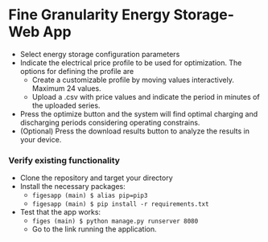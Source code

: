 # Fine Granularity Energy Storage- Web App  

- Select energy storage configuration parameters
- Indicate the electrical price profile to be used for optimization. The options for defining the profile are
	- Create a customizable profile by moving values interactively. Maximum 24 values.
	- Upload a .csv with price values and indicate the period in minutes of the uploaded series.  
- Press the optimize button and the system will find optimal charging and discharging periods considering operating constrains. 
- (Optional) Press the download results button to analyze the results in your device.

### Verify existing functionality   
- Clone the repository and target your directory  
- Install the necessary packages:  
  - `figesapp (main) $ alias pip=pip3`
  - `figesapp (main) $ pip install -r requirements.txt`
- Test that the app works:
  - `figes (main) $ python manage.py runserver 8080`
  - Go to the link running the application.
